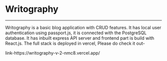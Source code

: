 <h1>
  Writography
</h1>
<hr/>
<p>
  Writography is a basic blog application with CRUD features. It has local user authentication using passport.js, 
  it is connected with the PostgreSQL database.
  It has inbuilt express API server and frontend part is build with React.js. The full stack is deployed in vercel, Please do check it out-
</p>
link-https://writography-v-2-nmc8.vercel.app/

